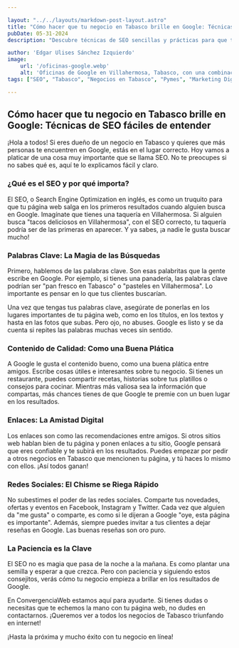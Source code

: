 ```yaml
---

layout: "../../layouts/markdown-post-layout.astro"
title: "Cómo hacer que tu negocio en Tabasco brille en Google: Técnicas de SEO fáciles de entender"
pubDate: 05-31-2024
description: "Descubre técnicas de SEO sencillas y prácticas para que tu negocio en Tabasco aparezca en los primeros resultados de Google. Aprende con ConvergenciaWeb cómo atraer más clientes y mejorar tu presencia en línea sin complicaciones técnicas."

author: 'Edgar Ulises Sánchez Izquierdo'
image:
    url: '/oficinas-google.webp'
    alt: 'Oficinas de Google en Villahermosa, Tabasco, con una combinación de tecnología moderna y elementos culturales locales. El espacio cuenta con muebles coloridos, murales que representan paisajes y patrimonio local, vegetación tropical, hamacas y decoraciones tradicionales, junto con estaciones de trabajo de última generación, áreas colaborativas y salas de reuniones innovadoras.'
tags: ["SEO", "Tabasco", "Negocios en Tabasco", "Pymes", "Marketing Digital", "Optimización Web", "Google", "ConvergenciaWeb"]

---
```


## Cómo hacer que tu negocio en Tabasco brille en Google: Técnicas de SEO fáciles de entender

¡Hola a todos! Si eres dueño de un negocio en Tabasco y quieres que más personas te encuentren en Google, estás en el lugar correcto. Hoy vamos a platicar de una cosa muy importante que se llama SEO. No te preocupes si no sabes qué es, aquí te lo explicamos fácil y claro.

### ¿Qué es el SEO y por qué importa?

El SEO, o Search Engine Optimization en inglés, es como un truquito para que tu página web salga en los primeros resultados cuando alguien busca en Google. Imagínate que tienes una taquería en Villahermosa. Si alguien busca "tacos deliciosos en Villahermosa", con el SEO correcto, tu taquería podría ser de las primeras en aparecer. Y ya sabes, ¡a nadie le gusta buscar mucho!

### Palabras Clave: La Magia de las Búsquedas

Primero, hablemos de las palabras clave. Son esas palabritas que la gente escribe en Google. Por ejemplo, si tienes una panadería, las palabras clave podrían ser "pan fresco en Tabasco" o "pasteles en Villahermosa". Lo importante es pensar en lo que tus clientes buscarían.

Una vez que tengas tus palabras clave, asegúrate de ponerlas en los lugares importantes de tu página web, como en los títulos, en los textos y hasta en las fotos que subas. Pero ojo, no abuses. Google es listo y se da cuenta si repites las palabras muchas veces sin sentido.

### Contenido de Calidad: Como una Buena Plática

A Google le gusta el contenido bueno, como una buena plática entre amigos. Escribe cosas útiles e interesantes sobre tu negocio. Si tienes un restaurante, puedes compartir recetas, historias sobre tus platillos o consejos para cocinar. Mientras más valiosa sea la información que compartas, más chances tienes de que Google te premie con un buen lugar en los resultados.

### Enlaces: La Amistad Digital

Los enlaces son como las recomendaciones entre amigos. Si otros sitios web hablan bien de tu página y ponen enlaces a tu sitio, Google pensará que eres confiable y te subirá en los resultados. Puedes empezar por pedir a otros negocios en Tabasco que mencionen tu página, y tú haces lo mismo con ellos. ¡Así todos ganan!

### Redes Sociales: El Chisme se Riega Rápido

No subestimes el poder de las redes sociales. Comparte tus novedades, ofertas y eventos en Facebook, Instagram y Twitter. Cada vez que alguien da "me gusta" o comparte, es como si le dijeran a Google "oye, esta página es importante". Además, siempre puedes invitar a tus clientes a dejar reseñas en Google. Las buenas reseñas son oro puro.

### La Paciencia es la Clave

El SEO no es magia que pasa de la noche a la mañana. Es como plantar una semilla y esperar a que crezca. Pero con paciencia y siguiendo estos consejitos, verás cómo tu negocio empieza a brillar en los resultados de Google.

En ConvergenciaWeb estamos aquí para ayudarte. Si tienes dudas o necesitas que te echemos la mano con tu página web, no dudes en contactarnos. ¡Queremos ver a todos los negocios de Tabasco triunfando en internet!

¡Hasta la próxima y mucho éxito con tu negocio en línea!